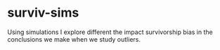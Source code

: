 # surviv-sims
Using simulations I explore different the impact survivorship bias in the conclusions we make when we study outliers.
